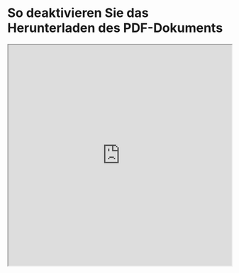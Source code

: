 

<!DOCTYPE html>
<html>
  <head>
    <title> Der Titel des Dokuments</title>
  </head>
  <body>
    <h1>So deaktivieren Sie das Herunterladen des PDF-Dokuments</h1>
    <iframe src="https://github.com/PhilippKrause/Test2/blob/main/CovidPass.png#toolbar=0" width="100%" height="500px">
    </iframe>
  </body>
</html>
